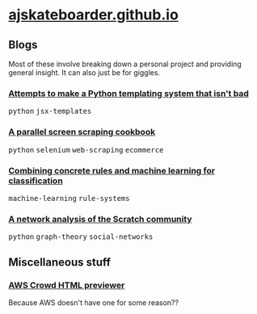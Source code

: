 # [ajskateboarder.github.io](//ajskateboarder.github.io)

## Blogs

Most of these involve breaking down a personal project and providing general insight. It can also just be for giggles.

### [Attempts to make a Python templating system that isn't bad](/xpy)

<kbd>python</kbd> <kbd>jsx-templates</kbd>

### [A parallel screen scraping cookbook](/screenscraper)

<kbd>python</kbd> <kbd>selenium</kbd> <kbd>web-scraping</kbd> <kbd>ecommerce</kbd>

### [Combining concrete rules and machine learning for classification](/concrete-rules-and-ml)

<kbd>machine-learning</kbd> <kbd>rule-systems</kbd>

### [A network analysis of the Scratch community](/scratch-net-analysis)

<kbd>python</kbd> <kbd>graph-theory</kbd> <kbd>social-networks</kbd>

## Miscellaneous stuff

### [AWS Crowd HTML previewer](./crowd)

Because AWS doesn't have one for some reason??
